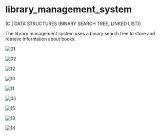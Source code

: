 # library_management_system
(C | DATA STRUCTURES (BINARY SEARCH TREE, LINKED LIST))

The library management system uses a binary search tree to store and retrieve information about books. 

![01](https://github.com/jose-ambrosioo/library_management_system/assets/59221796/80e2e540-ce08-49fb-9c69-72a21b6ec41a)

![02](https://github.com/jose-ambrosioo/library_management_system/assets/59221796/f3b9972d-c6f9-4bcf-830f-57cb37fdd65f)

![12](https://github.com/jose-ambrosioo/library_management_system/assets/59221796/ab0aa918-1480-4030-9b81-17408bd8d224)

![10](https://github.com/jose-ambrosioo/library_management_system/assets/59221796/1fc0141a-bddb-4014-a039-499f7436b18a)

![11](https://github.com/jose-ambrosioo/library_management_system/assets/59221796/2b22e31b-fb9b-4972-a569-75c2b4025361)

![05](https://github.com/jose-ambrosioo/library_management_system/assets/59221796/0baa7979-3826-4542-867e-22d7c297dc38)

![15](https://github.com/jose-ambrosioo/library_management_system/assets/59221796/5e9f81a8-068d-4543-8b89-bbea62da6ae7)

![13](https://github.com/jose-ambrosioo/library_management_system/assets/59221796/4e2b0d3d-b991-4a61-aece-702c1a6572e2)

![14](https://github.com/jose-ambrosioo/library_management_system/assets/59221796/1b300f42-ba43-47d2-b960-6457d420856c)

























